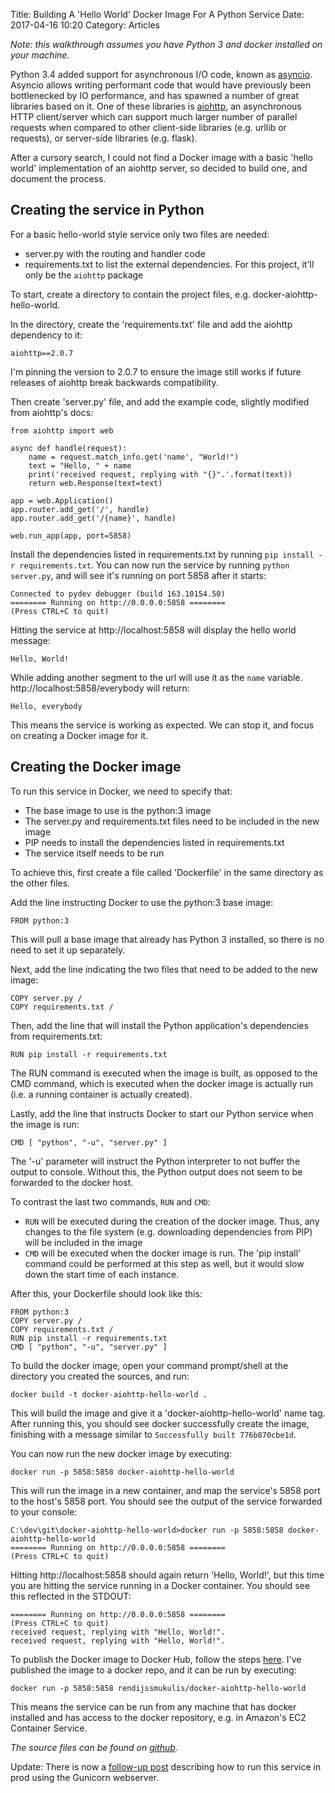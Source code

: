 Title: Building A 'Hello World' Docker Image For A Python Service
Date: 2017-04-16 10:20
Category: Articles

_Note: this walkthrough assumes you have Python 3 and docker installed on your machine._

Python 3.4 added support for asynchronous I/O code, known as [asyncio](https://docs.python.org/3/library/asyncio.html). 
Asyncio allows writing performant code that would have previously been bottlenecked by IO performance, and has spawned 
a number of great libraries based on it. One of these libraries is [aiohttp](http://aiohttp.readthedocs.io/en/stable/),
an asynchronous HTTP client/server which can support much larger number of parallel requests when compared to other 
client-side libraries (e.g. urllib or requests), or server-side libraries (e.g. flask). 

After a cursory search, I could not find a Docker image with a basic 'hello world' implementation of an aiohttp server,
so decided to build one, and document the process. 
<!-- PELICAN_END_SUMMARY -->

Creating the service in Python
------------------------------

For a basic hello-world style service only two files are needed:
- server.py with the routing and handler code
- requirements.txt to list the external dependencies. For this project, it'll only be the `aiohttp` package

To start, create a directory to contain the project files, e.g. docker-aiohttp-hello-world. 

In the directory, create the 'requirements.txt' file and add the aiohttp dependency to it:

    aiohttp==2.0.7


I'm pinning the version to 2.0.7 to ensure the image still works if future releases of aiohttp break backwards 
compatibility.

Then create 'server.py' file, and add the example code, slightly modified from aiohttp's docs:

    from aiohttp import web

    async def handle(request):      
        name = request.match_info.get('name', "World!")
        text = "Hello, " + name
        print('received request, replying with "{}".'.format(text))
        return web.Response(text=text)

    app = web.Application()
    app.router.add_get('/', handle)
    app.router.add_get('/{name}', handle)

    web.run_app(app, port=5858)

Install the dependencies listed in requirements.txt by running `pip install -r requirements.txt`. You can now run the 
service by running `python server.py`, and will see it's running on port 5858 after it starts:

```
Connected to pydev debugger (build 163.10154.50)
======== Running on http://0.0.0.0:5858 ========
(Press CTRL+C to quit)
```

Hitting the service at http://localhost:5858 will display the hello world message:
```
Hello, World!
```

While adding another segment to the url will use it as the `name` variable. http://localhost:5858/everybody will return:
```
Hello, everybody
```

This means the service is working as expected. We can stop it, and focus on creating a Docker image for it.  



Creating the Docker image
-------------------------

To run this service in Docker, we need to specify that:

* The base image to use is the python:3 image
* The server.py and requirements.txt files need to be included in the new image
* PIP needs to install the dependencies listed in requirements.txt
* The service itself needs to be run

To achieve this, first create a file called 'Dockerfile' in the same directory as the other files. 

Add the line instructing Docker to use the python:3 base image:
```
FROM python:3
```

This will pull a base image that already has Python 3 installed, so there is no need to set it up separately.

Next, add the line indicating the two files that need to be added to the new image:
```
COPY server.py /
COPY requirements.txt /
```

Then, add the line that will install the Python application's dependencies from requirements.txt:
```
RUN pip install -r requirements.txt
```

The RUN command is executed when the image is built, as opposed to the CMD command, which is executed when the docker image is actually run 
(i.e. a running container is actually created).

Lastly, add the line that instructs Docker to start our Python service when the image is run:
```
CMD [ "python", "-u", "server.py" ]
```

The '-u' parameter will instruct the Python interpreter to not buffer the output to console. Without this, the 
Python output does not seem to be forwarded to the docker host. 

To contrast the last two commands, `RUN` and `CMD`:
- `RUN` will be executed during the creation of the docker image. Thus, any changes to the file system (e.g. 
downloading dependencies from PIP) will be included in the image
- `CMD` will be executed when the docker image is run. The 'pip install' command could be performed at this step
as well, but it would slow down the start time of each instance. 

After this, your Dockerfile should look like this:
```
FROM python:3
COPY server.py /
COPY requirements.txt /
RUN pip install -r requirements.txt
CMD [ "python", "-u", "server.py" ]
```

To build the docker image, open your command prompt/shell at the directory you created the sources, and run:
```
docker build -t docker-aiohttp-hello-world .
```
This will build the image and give it a 'docker-aiohttp-hello-world' name tag. After running this, you should 
see docker successfully create the image, finishing with a message similar to `Successfully built 776b870cbe1d`.

You can now run the new docker image by executing:
```
docker run -p 5858:5858 docker-aiohttp-hello-world
```  

This will run the image in a new container, and map the service's 5858 port to the host's 5858 port. You should see the 
output of the service forwarded to your console:

```
C:\dev\git\docker-aiohttp-hello-world>docker run -p 5858:5858 docker-aiohttp-hello-world
======== Running on http://0.0.0.0:5858 ========
(Press CTRL+C to quit)
```

Hitting http://localhost:5858 should again return 'Hello, World!', but this time you are hitting the service running in 
a Docker container. You should see this reflected in the STDOUT:
```
======== Running on http://0.0.0.0:5858 ========
(Press CTRL+C to quit)
received request, replying with "Hello, World!".
received request, replying with "Hello, World!".
```

To publish the Docker image to Docker Hub, follow the steps [here](https://docs.docker.com/engine/getstarted/step_six/). 
I've published the image to a docker repo, and it can be run by executing:
```
docker run -p 5858:5858 rendijssmukulis/docker-aiohttp-hello-world
```
This means the service can be run from any machine that has docker installed and has access to the docker repository, 
e.g. in Amazon's EC2 Container Service.

_The source files can be found on [github](https://github.com/RendijsSmukulis/docker-aiohttp-hello-world)._

Update: There is now a [follow-up post](//codevoid.io/hosting-a-python-web-service-in-gunicorn-and-docker.html) 
describing how to run this service in prod using the Gunicorn webserver.
